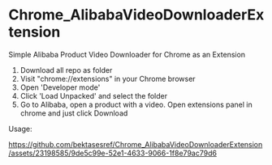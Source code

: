 # Chrome_AlibabaVideoDownloaderExtension
Simple Alibaba Product Video Downloader for Chrome as an Extension

1) Download all repo as folder
2) Visit "chrome://extensions" in your Chrome browser
3) Open 'Developer mode'
4) Click 'Load Unpacked' and select the folder
5) Go to Alibaba, open a product with a video. Open extensions panel in chrome and just click Download

Usage:

https://github.com/bektasesref/Chrome_AlibabaVideoDownloaderExtension/assets/23198585/9de5c99e-52e1-4633-9066-1f8e79ac79d6

